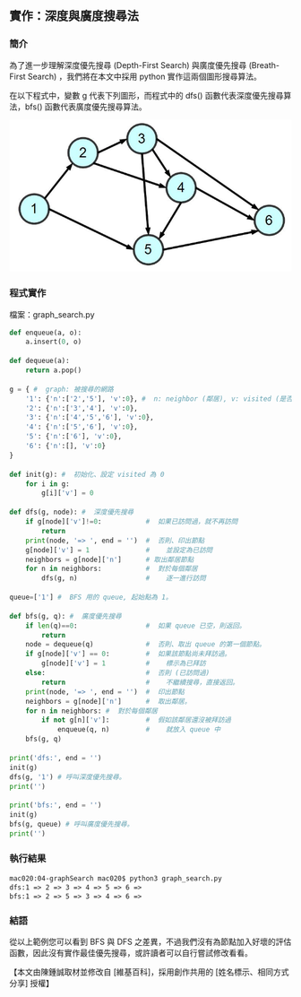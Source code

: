 ## 實作：深度與廣度搜尋法

### 簡介

為了進一步理解深度優先搜尋 (Depth-First Search) 與廣度優先搜尋 (Breath-First Search) ，我們將在本文中採用 python 實作這兩個圖形搜尋算法。

在以下程式中，變數 g 代表下列圖形，而程式中的 dfs() 函數代表深度優先搜尋算法，bfs() 函數代表廣度優先搜尋算法。

![圖、圖形 Graph 的範例](./img/graphSearch.jpg)

### 程式實作

檔案：graph_search.py

```py
def enqueue(a, o):
    a.insert(0, o)

def dequeue(a):
    return a.pop()

g = { #  graph: 被搜尋的網路
    '1': {'n':['2','5'], 'v':0}, #  n: neighbor (鄰居), v: visited (是否被訪問過)
    '2': {'n':['3','4'], 'v':0},
    '3': {'n':['4','5','6'], 'v':0},
    '4': {'n':['5','6'], 'v':0},
    '5': {'n':['6'], 'v':0},
    '6': {'n':[], 'v':0}
}

def init(g): #  初始化、設定 visited 為 0
    for i in g:
        g[i]['v'] = 0

def dfs(g, node): #  深度優先搜尋
    if g[node]['v']!=0:           #  如果已訪問過，就不再訪問
        return
    print(node, '=> ', end = '')  #  否則、印出節點
    g[node]['v'] = 1              #    並設定為已訪問
    neighbors = g[node]['n']      # 取出鄰居節點
    for n in neighbors:           #  對於每個鄰居
        dfs(g, n)                 #    逐一進行訪問

queue=['1'] #  BFS 用的 queue, 起始點為 1。

def bfs(g, q): #  廣度優先搜尋
    if len(q)==0:                 #  如果 queue 已空，則返回。
        return
    node = dequeue(q)             #  否則、取出 queue 的第一個節點。
    if g[node]['v'] == 0:         #  如果該節點尚未拜訪過。
        g[node]['v'] = 1          #    標示為已拜訪
    else:                         #  否則 (已訪問過)
        return                    #    不繼續搜尋，直接返回。
    print(node, '=> ', end = '')  #  印出節點
    neighbors = g[node]['n']      #  取出鄰居。
    for n in neighbors: #  對於每個鄰居
        if not g[n]['v']:         #  假如該鄰居還沒被拜訪過
            enqueue(q, n)         #    就放入 queue 中
    bfs(g, q)

print('dfs:', end = '')
init(g)
dfs(g, '1') # 呼叫深度優先搜尋。
print('')

print('bfs:', end = '')
init(g)
bfs(g, queue) # 呼叫廣度優先搜尋。
print('')


```

### 執行結果

```
mac020:04-graphSearch mac020$ python3 graph_search.py
dfs:1 => 2 => 3 => 4 => 5 => 6 => 
bfs:1 => 2 => 5 => 3 => 4 => 6 => 
```

### 結語

從以上範例您可以看到 BFS 與 DFS 之差異，不過我們沒有為節點加入好壞的評估函數，因此沒有實作最佳優先搜尋，或許讀者可以自行嘗試修改看看。

【本文由陳鍾誠取材並修改自 [維基百科]，採用創作共用的 [姓名標示、相同方式分享] 授權】



